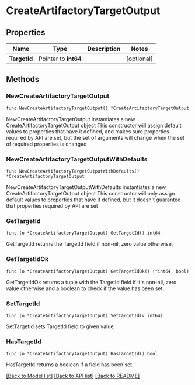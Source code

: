 # CreateArtifactoryTargetOutput

## Properties

Name | Type | Description | Notes
------------ | ------------- | ------------- | -------------
**TargetId** | Pointer to **int64** |  | [optional] 

## Methods

### NewCreateArtifactoryTargetOutput

`func NewCreateArtifactoryTargetOutput() *CreateArtifactoryTargetOutput`

NewCreateArtifactoryTargetOutput instantiates a new CreateArtifactoryTargetOutput object
This constructor will assign default values to properties that have it defined,
and makes sure properties required by API are set, but the set of arguments
will change when the set of required properties is changed

### NewCreateArtifactoryTargetOutputWithDefaults

`func NewCreateArtifactoryTargetOutputWithDefaults() *CreateArtifactoryTargetOutput`

NewCreateArtifactoryTargetOutputWithDefaults instantiates a new CreateArtifactoryTargetOutput object
This constructor will only assign default values to properties that have it defined,
but it doesn't guarantee that properties required by API are set

### GetTargetId

`func (o *CreateArtifactoryTargetOutput) GetTargetId() int64`

GetTargetId returns the TargetId field if non-nil, zero value otherwise.

### GetTargetIdOk

`func (o *CreateArtifactoryTargetOutput) GetTargetIdOk() (*int64, bool)`

GetTargetIdOk returns a tuple with the TargetId field if it's non-nil, zero value otherwise
and a boolean to check if the value has been set.

### SetTargetId

`func (o *CreateArtifactoryTargetOutput) SetTargetId(v int64)`

SetTargetId sets TargetId field to given value.

### HasTargetId

`func (o *CreateArtifactoryTargetOutput) HasTargetId() bool`

HasTargetId returns a boolean if a field has been set.


[[Back to Model list]](../README.md#documentation-for-models) [[Back to API list]](../README.md#documentation-for-api-endpoints) [[Back to README]](../README.md)


